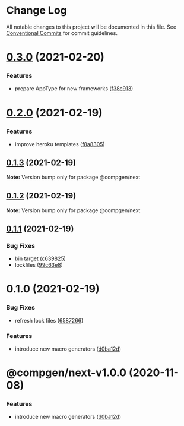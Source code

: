 # Change Log

All notable changes to this project will be documented in this file.
See [Conventional Commits](https://conventionalcommits.org) for commit guidelines.

# [0.3.0](https://github.com/developer239/compgen/compare/@compgen/next@0.2.0...@compgen/next@0.3.0) (2021-02-20)


### Features

* prepare AppType for new frameworks ([f38c913](https://github.com/developer239/compgen/commit/f38c913f37d6e353648acab3393ac9678c245c30))





# [0.2.0](https://github.com/developer239/compgen/compare/@compgen/next@0.1.3...@compgen/next@0.2.0) (2021-02-19)


### Features

* improve heroku templates ([f8a8305](https://github.com/developer239/compgen/commit/f8a8305d029ed4562e7cf3878ef3d1b1285c42d7))





## [0.1.3](https://github.com/developer239/compgen/compare/@compgen/next@0.1.2...@compgen/next@0.1.3) (2021-02-19)

**Note:** Version bump only for package @compgen/next





## [0.1.2](https://github.com/developer239/compgen/compare/@compgen/next@0.1.1...@compgen/next@0.1.2) (2021-02-19)

**Note:** Version bump only for package @compgen/next





## [0.1.1](https://github.com/developer239/compgen/compare/@compgen/next@0.1.0...@compgen/next@0.1.1) (2021-02-19)


### Bug Fixes

* bin target ([c639825](https://github.com/developer239/compgen/commit/c639825f9c5c430880d33deeb648c9a087102fae))
* lockfiles ([99c63e8](https://github.com/developer239/compgen/commit/99c63e8f7192b2a8262f74e6f0fbd6943ebc1eb4))





# 0.1.0 (2021-02-19)


### Bug Fixes

* refresh lock files ([6587266](https://github.com/developer239/compgen/commit/658726677f8e29849ac47411a84a5569008fa3e0))


### Features

* introduce new macro generators ([d0ba12d](https://github.com/developer239/compgen/commit/d0ba12d99e495e77bc2645d1a61a59bde858ba8a))





# @compgen/next-v1.0.0 (2020-11-08)


### Features

* introduce new macro generators ([d0ba12d](https://github.com/developer239/compgen/commit/d0ba12d99e495e77bc2645d1a61a59bde858ba8a))
